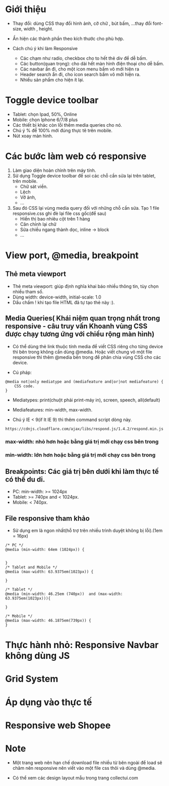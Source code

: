 # Giới thiệu
+ Thay đổi: dùng CSS thay đổi hình ảnh, cỡ chữ , bút bấm, ...thay đổi font-size, width , height.
+ Ẩn hiện các thành phần theo kích thước cho phù hợp.

+ Cách chú ý khi làm Responsive
    + Các chạm như radio, checkbox cho to hết thẻ div để dễ  bấm.
    + Các button(quan trọng): cho dài hết màn hình điện thoại cho dễ bấm.
    + Các navbar ẩn đi, cho một icon menu bấm vô mới hiện ra 
    + Header search ẩn đi, cho icon search bấm vô mới hiện ra.
    + Nhiều sản phẩm cho hiện ít lại.

# Toggle device toolbar
+ Tablet: chọn Ipad, 50%, Online
+ Mobile: chọn Iphone 6/7/8 plus
+ Các thiết bị khác còn lỗi thêm media queries cho nó.
+ Chú ý % để 100% mới đúng thực tê trên mobile.
+ Nút xoay màn hình.

# Các bước làm web có responsive
1. Làm giao diện hoàn chỉnh trên máy tính.
2. Sử dụng Toggle device toolbar để  soi các chỗ  cần sửa lại trên tablet, trên mobile.
    + Chữ sát viền.
    + Lệch
    + Vỡ ảnh, 
    + ...
3. Sau đó CSS lại vùng media query đối với những chỗ cần sửa. Tạo 1 file responsive.css ghi đè lại file css gốc(để sau)
    + Hiển thị bao nhiêu cột trên 1 hàng
    + Căn chỉnh lại chữ
    + Sửa chiều ngang thành dọc, inline -> block
    + ...

# View port, @media, breakpoint 
## Thẻ meta viewport
+ Thẻ meta viewport: giúp định nghĩa khai báo nhiều thông tin, tùy chọn nhiều tham số.
+ Dùng width: device-width, initial-scale: 1.0
+ Dấu chấm ! khi tạo file HTML đã tự tạo thẻ này :). 

## Media Queries( Khái niệm quan trọng nhất trong responsive - câu truy vấn Khoanh vùng CSS được chạy tương ứng với chiều rộng màn hình)

+ Có thể dùng thẻ link thuộc tính media để  viết CSS riêng cho từng device thì bên trong không cần dùng @media. Hoặc viết chung vô một file responsive thì thêm @media bên trong để phân chia vùng CSS cho các device.

+ Cú pháp:
```
@media not|only mediatype and (mediafeature and|or|not mediafeature) {
    CSS code.
}
```
+ Mediatypes: print(chuột phải print-máy in), screen, speech, all(default)
+ Mediafeatures: min-width, max-width. 

+ Chú ý IE < 9(if lt IE 9) thì thêm command script dòng này.
```
https://cdnjs.cloudflare.com/ajax/libs/respond.js/1.4.2/respond.min.js
```

### max-width: nhỏ hơn hoặc bằng giá trị mới chạy css bên trong
### min-width: lớn hơn hoặc bằng giá trị mới chạy css bên trong

## Breakpoints: Các giá trị bên dưới khi làm thực tế có thể du di. 
+ PC: min-width: >= 1024px
+ Tablet: >= 740px and < 1024px.
+ Mobile: < 740px.

## File responsive tham khảo
+ Sử dụng em là ngon nhất(hỗ trợ trên nhiều trình duyệt không bị lỗi).(1em = 16px)

```
/* PC */
@media (min-width: 64em (1024px)) {

			
}
/* Tablet and Mobile */
@media (max-width: 63.9375em(1023px)) {

}

/* Tablet */
@media (min-width: 46.25em (740px))  and (max-width: 63.9375em(1023px))){
	
}

/* Mobile */
@media (max-width: 46.1875em(739px)) {
}
```

# Thực hành nhỏ: Responsive Navbar không dùng JS
# Grid System 
# Áp dụng vào thực tế
# Responsive web Shopee 

# Note
+ Một trang web nên hạn chế download file nhiều từ bên ngoài để load sẽ châm nên responsive nên viết vào một file css thôi và dùng @media.

+ Có thể xem các design layout mẫu trong trang collectui.com 